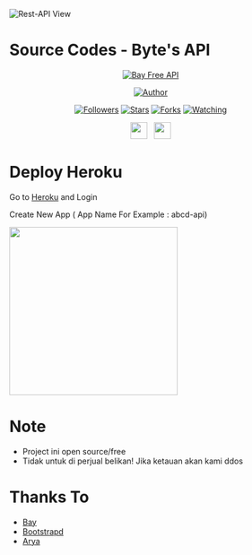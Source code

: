 ![Rest-API View](https://telegra.ph/file/26905b9bde3acb8b5e001.jpg)

# Source Codes - Byte's API
<p align="center">
<a href="#"><img title="Bay Free API" src="https://img.shields.io/badge/Bay Api-blue?colorA=%23ff0000&colorB=%23017e40&style=for-the-badge"></a>
</p>
<p align="center">
<a href="https://github.com/bayganzz"><img title="Author" src="https://img.shields.io/badge/Author-Bay-orange.svg?style=for-the-badge&logo=github"></a>
</p>
<p align="center">
<a href="https://github.com/bayganzz/followers"><img title="Followers" src="https://img.shields.io/github/followers/bayganzz?color=red&style=flat-square"></a>
<a href="https://github.com/bayganzz/api-velgrynd/stargazers/"><img title="Stars" src="https://img.shields.io/github/stars/bayganzz/api-velgrynd?color=blue&style=flat-square"></a>
<a href="https://github.com/bayganzz/api-velgrynd/network/members"><img title="Forks" src="https://img.shields.io/github/forks/bayganzz/api-velgrynd?color=red&style=flat-square"></a>
<a href="https://github.com/bayganzz/api-velgrynd/watchers"><img title="Watching" src="https://img.shields.io/github/watchers/bayganzz/api-velgrynd?label=Watchers&color=blue&style=flat-square"></a>
</p>
<p align='center'>
   <a href="https://wa.me/6285775458606"><img height="30" src="https://c.top4top.io/p_1837yybbf0.jpeg"></a>&nbsp;&nbsp;
   <a href="https://instagram.com/bay_rising"><img height="30" src="https://raw.githubusercontent.com/TobyG74/TobyG74/main/instagram.jpg"></a>
</P>

# Deploy Heroku

Go to [Heroku](https://heroku.com) and Login

Create New App ( App Name For Example : abcd-api)

<img src="https://i.postimg.cc/Z5T8Btw2/newapp.png" width="300">

# Note
- Project ini open source/free
- Tidak untuk di perjual belikan! Jika ketauan akan kami ddos

# Thanks To
- [Bay](https://github.com/bayganzz)
- [Bootstrapd](https://github.com)
- [Arya](https://github.com/arya-was)
